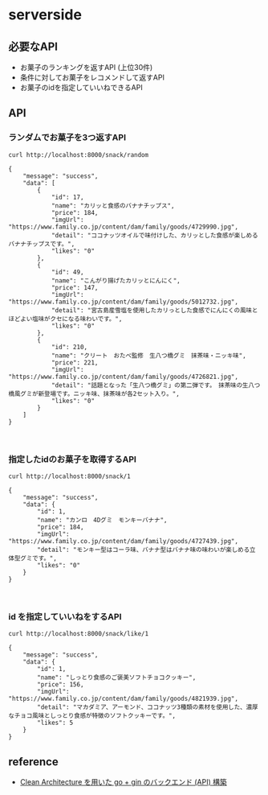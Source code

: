 # serverside

## 必要なAPI

- お菓子のランキングを返すAPI (上位30件)
- 条件に対してお菓子をレコメンドして返すAPI
- お菓子のidを指定していいねできるAPI

## API


### ランダムでお菓子を3つ返すAPI

```
curl http://localhost:8000/snack/random
```

```
{
    "message": "success",
    "data": [
        {
            "id": 17,
            "name": "カリッと食感のバナナチップス",
            "price": 184,
            "imgUrl": "https://www.family.co.jp/content/dam/family/goods/4729990.jpg",
            "detail": "ココナッツオイルで味付けした、カリッとした食感が楽しめるバナナチップスです。",
            "likes": "0"
        },
        {
            "id": 49,
            "name": "こんがり揚げたカリッとにんにく",
            "price": 147,
            "imgUrl": "https://www.family.co.jp/content/dam/family/goods/5012732.jpg",
            "detail": "宮古島産雪塩を使用したカリっとした食感でにんにくの風味とほどよい塩味がクセになる味わいです。",
            "likes": "0"
        },
        {
            "id": 210,
            "name": "クリート　おたべ監修　生八つ橋グミ　抹茶味・ニッキ味",
            "price": 221,
            "imgUrl": "https://www.family.co.jp/content/dam/family/goods/4726821.jpg",
            "detail": "話題となった「生八つ橋グミ」の第二弾です。　抹茶味の生八つ橋風グミが新登場です。ニッキ味、抹茶味が各2セット入り。",
            "likes": "0"
        }
    ]
}
```

<br>

### 指定したidのお菓子を取得するAPI

```
curl http://localhost:8000/snack/1
```

```
{
    "message": "success",
    "data": {
        "id": 1,
        "name": "カンロ　4Dグミ　モンキーバナナ",
        "price": 184,
        "imgUrl": "https://www.family.co.jp/content/dam/family/goods/4727439.jpg",
        "detail": "モンキー型はコーラ味、バナナ型はバナナ味の味わいが楽しめる立体型グミです。",
        "likes": "0"
    }
}
```

<br>

### id を指定していいねをするAPI


```
curl http://localhost:8000/snack/like/1
```

```
{
    "message": "success",
    "data": {
        "id": 1,
        "name": "しっとり食感のご褒美ソフトチョコクッキー",
        "price": 156,
        "imgUrl": "https://www.family.co.jp/content/dam/family/goods/4821939.jpg",
        "detail": "マカダミア、アーモンド、ココナッツ3種類の素材を使用した、濃厚なチョコ風味としっとり食感が特徴のソフトクッキーです。",
        "likes": 5
    }
}
```



## reference
- [Clean Architecture を用いた go + gin のバックエンド (API) 構築](http://psychedelicnekopunch.com/archives/1308)
